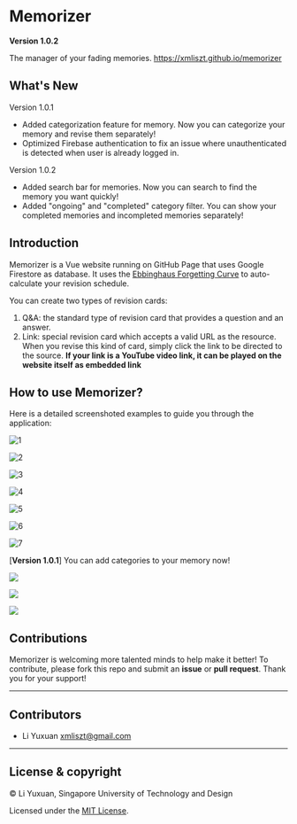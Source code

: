 # Memorizer
**Version 1.0.2**

The manager of your fading memories.
https://xmliszt.github.io/memorizer

##  What's New

Version 1.0.1

- Added categorization feature for memory. Now you can categorize your memory and revise them separately!
- Optimized Firebase authentication to fix an issue where unauthenticated is detected when user is already logged in.

Version 1.0.2

- Added search bar for memories. Now you can search to find the memory you want quickly!
- Added "ongoing" and "completed" category filter. You can show your completed memories and incompleted memories separately!

## Introduction

Memorizer is a Vue website running on GitHub Page that uses Google Firestore as database. It uses the [Ebbinghaus Forgetting Curve](https://en.wikipedia.org/wiki/Forgetting_curve) to auto-calculate your revision schedule.

You can create two types of revision cards:

1. Q&A: the standard type of revision card that provides a question and an answer.
2. Link: special revision card which accepts a valid URL as the resource. When you revise this kind of card, simply click the link to be directed to the source. **If your link is a YouTube video link, it can be played on the website itself as embedded link**

## How to use Memorizer?

Here is a detailed screenshoted examples to guide you through the application:

![1](./src/assets/1.jpg)

![2](./src/assets/2.jpg)

![3](./src/assets/3.jpg)

![4](./src/assets/4.jpg)

![5](./src/assets/5.jpg)

![6](./src/assets/6.jpg)

![7](./src/assets/7.jpg)

[**Version 1.0.1**] You can add categories to your memory now!

![](./src/assets/8.jpg)

![](./src/assets/9.jpg)

![](./src/assets/10.jpg)

## Contributions

Memorizer is welcoming more talented minds to help make it better! To contribute, please fork this repo and submit an **issue** or **pull request**. Thank you for your support!

---
## Contributors
- Li Yuxuan <xmliszt@gmail.com>
---

## License & copyright

© Li Yuxuan, Singapore University of Technology and Design

Licensed under the [MIT License](LICENSE).